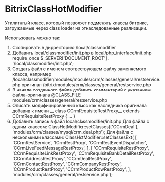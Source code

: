 # BitrixClassHotModifier

Утилитнгый класс, который позволяет подменять классы битрикс, загружаемые через class loader на  отнаследованные реализации.

Использовать можно так:
1.  Скопировать в дирректорию /local/classmodifier
2.  Добавить local/classmodifier/init.php в local/php_interface/init.php
require_once $_SERVER['DOCUMENT_ROOT'] . '/local/classmodifier/init.php';
3.  Создать файл с именем соотвествующем файлу заменяемого класса, например 
/local/classmodifier/modules/modules/crm/classes/general/restservice.php 
оригинал /bitrix/modules/crm/classes/general/restservice.php
4.  В начале созданного файла добавить комментарий с указанием файла-оригинала
@CLASS_FILE modules/crm/classes/general/restservice.php
5.  Описать модифицированный класс как наследника оригинала добавив к имени __
class CCrmRequisiteRestProxy__ extends CCrmRequisiteRestProxy {
...
}
6.  Добавить запись в файл local/classmodifier/init.php 
Для файла с одним классом: 
ClassHotModifier::setClasses(['CCrmDeal'], 'modules/crm/classes/mysql/crm_deal.php');
Для файла с несколькими классами:
ClassHotModifier::setClassesExt(
		[
			'CCrmRestService',
			'ICrmRestProxy',
			'CCrmRestEventDispatcher',
			'CCrmLiveFeedMessageRestProxy',
		], [
			'CCrmRequisiteRestProxy',
			'CCrmRequisiteLinkRestProxy',
			'CCrmRequisiteBankDetailRestProxy',
			'CCrmAddressRestProxy',
			'CCrmDealRestProxy',
			'CCrmContactRestProxy',
			'CCrmCompanyRestProxy',
			'CCrmProductRestProxy',
			'CCrmProductRowRestProxy',
		], 'modules/crm/classes/general/restservice.php');
    
    

